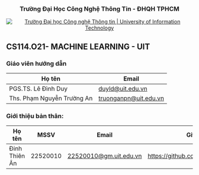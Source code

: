 
<h3 align="center" font-size= 14px;><b>Trường Đại Học Công Nghệ Thông Tin - ĐHQH TPHCM</b></h3>
<p align="center">
  <a href="https://www.uit.edu.vn/" title="Trường Đại học Công nghệ Thông tin" style="border: 5;">
    <img src="https://i.imgur.com/WmMnSRt.png" alt="Trường Đại học Công nghệ Thông tin | University of Information Technology">
  </a>
</p>



## **CS114.O21- MACHINE LEARNING - UIT**

### Giáo viên hướng dẫn

Họ tên | Email
--- | --- 
PGS.TS. Lê Đình Duy | duyld@uit.edu.vn
Ths. Phạm Nguyễn Trường An | truonganpn@uit.edu.vn


### Giới thiệu bản thân:
Họ tên | MSSV | Email | GitHub
--- | --- | -- | --
Đinh Thiên Ân | 22520010 | 22520010@gm.uit.edu.vn |https://github.com/dinhthienan33h
